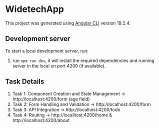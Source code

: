 # WidetechApp

This project was generated using [Angular CLI](https://github.com/angular/angular-cli) version 19.2.4.

## Development server

To start a local development server, run:

1. run `npm run dev`, it will install the required dependencies and running server in the local on port 4200 (if available).

## Task Details

1. Task 1: Component Creation and State Management -> http://localhost:4200/form (age field)
2. Task 2: Form Handling and Validation -> http://localhost:4200/form
3. Task 3: API Integration -> http://localhost:4200/todo
4. Task 4: Routing -> http://localhost:4200/home & http://localhost:4200/about

